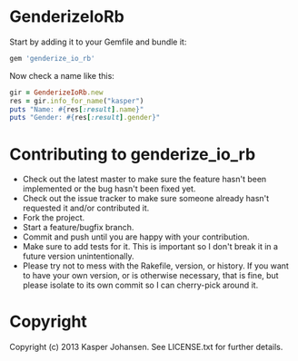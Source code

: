 # GenderizeIoRb

Start by adding it to your Gemfile and bundle it:
```ruby
gem 'genderize_io_rb'
```

Now check a name like this:
```ruby
gir = GenderizeIoRb.new
res = gir.info_for_name("kasper")
puts "Name: #{res[:result].name}"
puts "Gender: #{res[:result].gender}"
```

# Contributing to genderize_io_rb
 
* Check out the latest master to make sure the feature hasn't been implemented or the bug hasn't been fixed yet.
* Check out the issue tracker to make sure someone already hasn't requested it and/or contributed it.
* Fork the project.
* Start a feature/bugfix branch.
* Commit and push until you are happy with your contribution.
* Make sure to add tests for it. This is important so I don't break it in a future version unintentionally.
* Please try not to mess with the Rakefile, version, or history. If you want to have your own version, or is otherwise necessary, that is fine, but please isolate to its own commit so I can cherry-pick around it.

# Copyright

Copyright (c) 2013 Kasper Johansen. See LICENSE.txt for
further details.

